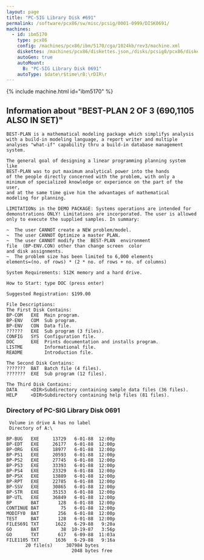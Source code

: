 ```yaml
---
layout: page
title: "PC-SIG Library Disk #691"
permalink: /software/pcx86/sw/misc/pcsig/0001-0999/DISK0691/
machines:
  - id: ibm5170
    type: pcx86
    config: /machines/pcx86/ibm/5170/cga/1024kb/rev3/machine.xml
    diskettes: /machines/pcx86/diskettes.json,/disks/pcsig0/pcx86/diskettes.json
    autoGen: true
    autoMount:
      B: "PC-SIG Library Disk 0691"
    autoType: $date\r$time\rB:\rDIR\r
---
```


{% include machine.html id="ibm5170" %}

## Information about "BEST-PLAN 2 OF 3 (690,1105 ALSO IN SET)"

    BEST-PLAN is a mathematical modeling package which simplifys analysis
    with a build-in modeling language, a report writer and multiple
    analyses "what-if" capability thru a build-in database management
    system.
    
    The general goal of designing a linear programming planning system like
    BEST-PLAN was to put maximum analytical power into the hands
    of the people directly concerned with the problem, with only a
    minimum of specialized knowledge or experience on the part of the user,
    and at the same time give him the advantages of mathematical
    modeling for planning.
    
    LIMITATIONs in the DEMO PACKAGE: Systems operations are intended for
    demonstrations ONLY! Limitations are incorporated. The user is allowed
    only to execute the supplied samples. In summary:
    
    ~  The user CANNOT create a NEW problem/model.
    ~  The user CANNOT Optimize a master PLAN.
    ~  The user CANNOT modify the  BEST-PLAN  environment
    file  (BP-ENV.CON) other than change screen  color
    and disk assignments.
    ~  The problem size has been limited to 6,000 elements
    elements=(no. of rows) * (2 * no. of rows + no. of columns)
    
    System Requirements: 512K memory and a hard drive.
    
    How to Start: type DOC (press enter)
    
    Suggested Registration: $199.00
    
    File Descriptions:
    The First Disk Contains:
    BP-COM   EXE  Main program.
    BP-ENV   COM  Sub program.
    BP-ENV   CON  Data file.
    ??????   EXE  Sub program (3 files).
    CONFIG   SYS  Configuration file.
    DOC      EXE  Prints documentation and installs program.
    LISTME        Informational file.
    README        Introduction file.
    
    The Second Disk Contains:
    ???????  BAT  Batch file (4 files).
    ???????  EXE  Sub program (12 files).
    
    The Third Disk Contains:
    DATA     <DIR>Subdirectory containing sample data files (36 files).
    HELP     <DIR>Subdirectory containing help files (81 files).

### Directory of PC-SIG Library Disk 0691

     Volume in drive A has no label
     Directory of A:\

    BP-BUG   EXE     13729   6-01-88  12:00p
    BP-EDT   EXE     26177   6-01-88  12:00p
    BP-ORG   EXE     18977   6-01-88  12:00p
    BP-PS1   EXE     20593   6-01-88  12:00p
    BP-PS2   EXE     27745   6-01-88  12:00p
    BP-PS3   EXE     33393   6-01-88  12:00p
    BP-PS4   EXE     23329   6-01-88  12:00p
    BP-PSX   EXE     13889   6-01-88  12:00p
    BP-RPT   EXE     22785   6-01-88  12:00p
    BP-SSV   EXE     30865   6-01-88  12:00p
    BP-STR   EXE     35153   6-01-88  12:00p
    BP-UTL   EXE     36849   6-01-88  12:00p
    BP       BAT       128   6-01-88  12:00p
    CONTINUE BAT        75   6-01-88  12:00p
    MODIFY0  BAT       256   6-01-88  12:00p
    TEST     BAT       128   6-01-88  12:00p
    FILES691 TXT      1622   6-29-88   9:20a
    GO       BAT        38  10-19-87   3:56p
    GO       TXT       617   6-09-88  11:03a
    FILE1105 TXT      1636   6-29-88   9:16a
           20 file(s)     307984 bytes
                            2048 bytes free
